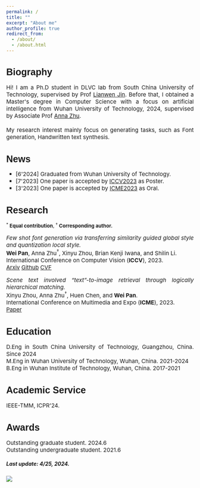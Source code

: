 ```yaml
---
permalink: /
title: ""
excerpt: "About me"
author_profile: true
redirect_from: 
  - /about/
  - /about.html
---
```


<!-- Biography -->
<h1 style="font-size: 25px; font-family: Arial, sans-serif;">Biography</h1>
<p style="font-size: 15px;" align="justify">
Hi! I am a Ph.D student in DLVC lab from South China University of Technology, supervised by Prof <a href="http://www.dlvc-lab.net/lianwen/Index.html">Lianwen Jin</a>. Before that, I obtained a Master's degree in Computer Science with a focus on artificial intelligence from Wuhan University of Technology, 2024, supervised by Associate Prof <a href="http://cst.whut.edu.cn/xygk/szdw/201809/t20180911_876961.shtml">Anna Zhu</a>. <br> 
<br> 
My research interest mainly focus on generating tasks, such as Font generation, Handwritten text synthesis.
</p>



<!-- News -->
<h1 style="font-size: 25px; font-family: Arial, sans-serif;">News</h1>
<ul style="list-style-type: square; font-size: 15px">
  <li>[6'2024] Graduated from Wuhan University of Technology.</li>
  <li>[7'2023] One paper is accepted by <a href="https://iccv2023.thecvf.com/">ICCV2023</a> as Poster. </li>
  <li>[3'2023] One paper is accepted by <a href="https://www.2023.ieeeicme.org/">ICME2023</a> as Oral. </li>
</ul>


<!-- Research -->
<h1 style="font-size: 25px; font-family: Arial, sans-serif;">Research</h1>
<p style="font-size: 13px;"> 
  <sup>*</sup> <b>Equal contribution</b>, <sup>†</sup> <b>Corresponding author.</b> 
</p>



<!-- ICCV2023 -->
<p style="font-size: 15px;" align="justify">
  <i>Few shot font generation via transferring similarity guided global style and quantization local style.</i> <br>
  <b>Wei Pan</b>, Anna Zhu<sup>†</sup>, Xinyu Zhou, Brian Kenji Iwana, and Shilin Li. <br>
  International Conference on Computer Vision (<b>ICCV</b>), 2023. <br>
  <a href="https://arxiv.org/abs/2309.00827">Arxiv</a>
  <a href="https://github.com/awei669/VQ-Font">Github</a>
  <a href="https://openaccess.thecvf.com/content/ICCV2023/html/Pan_Few_Shot_Font_Generation_Via_Transferring_Similarity_Guided_Global_Style_ICCV_2023_paper.html">CVF</a>
</p>

<!-- ICME2023 -->
<p style="font-size: 15px;" align="justify">
  <i>Scene text involved “text”-to-image retrieval through logically hierarchical matching.</i> <br>
  Xinyu Zhou, Anna Zhu<sup>†</sup>, Huen Chen, and <b>Wei Pan</b>.  <br>
  International Conference on Multimedia and Expo (<b>ICME</b>), 2023. <br>
   <a href="https://ieeexplore.ieee.org/abstract/document/10219982">Paper</a> <br>
</p>


<!-- Education -->
<h1 style="font-size: 25px; font-family: Arial, sans-serif;">Education</h1>
<p style="font-size: 15px;" align="justify">
  D.Eng in South China University of Technology, Guangzhou, China. Since 2024<br>
  M.Eng in Wuhan University of Technology, Wuhan, China. 2021-2024<br>
  B.Eng in Wuhan Institute of Technology, Wuhan, China. 2017-2021
</p>



<!-- Academic Service -->
<h1 style="font-size: 25px; font-family: Arial, sans-serif;">Academic Service</h1>
<p style="font-size: 15px;" align="justify">
  IEEE-TMM, ICPR'24.
</p>


<!-- Awards -->
<h1 style="font-size: 25px; font-family: Arial, sans-serif;">Awards</h1>
<p style="font-size: 15px;" align="justify">
  Outstanding graduate student. 2024.6<br>
  Outstanding undergraduate student. 2021.6<br>
</p>



##### Last update: 4/25, 2024.


<a href='https://clustrmaps.com/site/1c07b'  title='Visit tracker'><img src='//clustrmaps.com/map_v2.png?cl=ffffff&w=400&t=tt&d=VwMJpNfSRvymxWpJ1PNkRBvE9Y8CcuHGeT4blD1IzLc&co=2d78ad&ct=ffffff'/></a>





